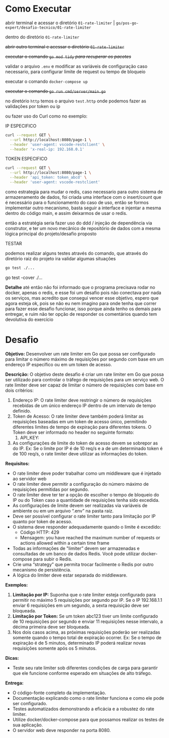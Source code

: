 # Como Executar

abrir terminal e acessar o diretório `01-rate-limiter` | `go/pos-go-expert/desafio-tecnico/01-rate-limiter`

dentro do diretório `01-rate-limiter`



<strike>abrir outro terminal e acessar o diretório `01-rate-limiter`</strike>

<strike>executar o comando `go mod tidy` *para recuperar os pacotes*</strike>

validar o arquivo `.env` e modificar as variáveis de configuração caso necessario, para configurar limite de request ou tempo de bloqueio

executar o comando `docker-compose up`

<strike>executar o comando `go run cmd/server/main.go`</strike>

no diretório `http` temos o arquivo `test.http` onde podemos fazer as validações por token ou ip

ou fazer uso do Curl como no exemplo:

IP ESPECIFICO

```sh
curl --request GET \
  --url http://localhost:8080/page-1 \
  --header 'user-agent: vscode-restclient' \
  --header 'x-real-ip: 192.168.0.1'
```

TOKEN ESPECIFICO

```sh
curl --request GET \
  --url http://localhost:8080/page-1 \
  --header 'api_token: token_abcd' \
  --header 'user-agent: vscode-restclient'
```

como estrategia para mudar o redis, caso necessario para outro sistema de armazenamento de dados, foi criada uma interface com o insert/count que é necessário para o funcionamento do caso de uso, então se formos implementar outro mecanismo, basta seguir a interface e injentar a mesma dentro do código main, e assim deixarmos de usar o redis.

então a estratégia seria fazer uso do ddd / injeção de dependência via construtor, e ter um novo mecânico de repositório de dados com a mesma lógica principal do projeto/desafio proposto

TESTAR

podemos realizar alguns testes através do comando, que através do diretório raiz do projeto ira validar algumas situações

```sh
go test ./...
```


go test -cover ./...

**Detalhe** até então não foi informado que o programa precisava rodar no docker, apenas o redis, e esse foi um desafio pois não conectava por nada os serviços, mas acredito que consegui vencer esse objetivo, espero que agora esteja ok, pois se não eu nem imagino para onde tenha que correr para fazer esse desafio funcionar, isso porque ainda tenho os demais para entregar, e ruim não ter opção de responder os comentários quando tem devolutiva do exercício

# Desafio

**Objetivo:** Desenvolver um rate limiter em Go que possa ser configurado para limitar o número máximo de requisições por segundo com base em um endereço IP específico ou em um token de acesso.

**Descrição:** O objetivo deste desafio é criar um rate limiter em Go que possa ser utilizado para controlar o tráfego de requisições para um serviço web. O rate limiter deve ser capaz de limitar o número de requisições com base em dois critérios:

1. Endereço IP: O rate limiter deve restringir o número de requisições recebidas de um único endereço IP dentro de um intervalo de tempo definido.
2. Token de Acesso: O rate limiter deve também poderá limitar as requisições baseadas em um token de acesso único, permitindo diferentes limites de tempo de expiração para diferentes tokens. O Token deve ser informado no header no seguinte formato:
    1. API_KEY: <TOKEN>
3. As configurações de limite do token de acesso devem se sobrepor as do IP. Ex: Se o limite por IP é de 10 req/s e a de um determinado token é de 100 req/s, o rate limiter deve utilizar as informações do token.

**Requisitos:**

- O rate limiter deve poder trabalhar como um middleware que é injetado ao servidor web
- O rate limiter deve permitir a configuração do número máximo de requisições permitidas por segundo.
- O rate limiter deve ter ter a opção de escolher o tempo de bloqueio do IP ou do Token caso a quantidade de requisições tenha sido excedida.
- As configurações de limite devem ser realizadas via variáveis de ambiente ou em um arquivo “.env” na pasta raiz.
- Deve ser possível configurar o rate limiter tanto para limitação por IP quanto por token de acesso.
- O sistema deve responder adequadamente quando o limite é excedido:
    - Código HTTP: 429
    - Mensagem: you have reached the maximum number of requests or actions allowed within a certain time frame
- Todas as informações de "limiter” devem ser armazenadas e consultadas de um banco de dados Redis. Você pode utilizar docker-compose para subir o Redis.
- Crie uma “strategy” que permita trocar facilmente o Redis por outro mecanismo de persistência.
- A lógica do limiter deve estar separada do middleware.

**Exemplos:**

1. **Limitação por IP:** Suponha que o rate limiter esteja configurado para permitir no máximo 5 requisições por segundo por IP. Se o IP 192.168.1.1 enviar 6 requisições em um segundo, a sexta requisição deve ser bloqueada.
2. **Limitação por Token:** Se um token abc123 tiver um limite configurado de 10 requisições por segundo e enviar 11 requisições nesse intervalo, a décima primeira deve ser bloqueada.
3. Nos dois casos acima, as próximas requisições poderão ser realizadas somente quando o tempo total de expiração ocorrer. Ex: Se o tempo de expiração é de 5 minutos, determinado IP poderá realizar novas requisições somente após os 5 minutos.

**Dicas:**

- Teste seu rate limiter sob diferentes condições de carga para garantir que ele funcione conforme esperado em situações de alto tráfego.

**Entrega:**

- O código-fonte completo da implementação.
- Documentação explicando como o rate limiter funciona e como ele pode ser configurado.
- Testes automatizados demonstrando a eficácia e a robustez do rate limiter.
- Utilize docker/docker-compose para que possamos realizar os testes de sua aplicação.
- O servidor web deve responder na porta 8080.

